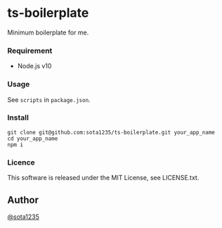 ts-boilerplate
====

Minimum boilerplate for me.

### Requirement

- Node.js v10

### Usage

See `scripts` in `package.json`.

### Install

```
git clone git@github.com:sota1235/ts-boilerplate.git your_app_name
cd your_app_name
npm i
```

### Licence

This software is released under the MIT License, see LICENSE.txt.

## Author

[@sota1235](https://github.com/sota1235)
